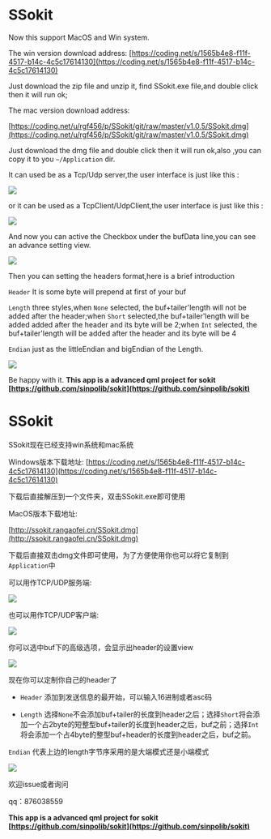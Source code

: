 # SSokit

Now this support MacOS and Win system.

The win version download address:
[https://coding.net/s/1565b4e8-f11f-4517-b14c-4c5c17614130](https://coding.net/s/1565b4e8-f11f-4517-b14c-4c5c17614130)

Just download the zip file and unzip it, find SSokit.exe file,and double click then it will run ok;

The mac version download address:

[https://coding.net/u/rgf456/p/SSokit/git/raw/master/v1.0.5/SSokit.dmg](https://coding.net/u/rgf456/p/SSokit/git/raw/master/v1.0.5/SSokit.dmg)

Just download the dmg file and double click then it will run ok,also ,you can copy it to you `~/Application` dir.

It can used be as a Tcp/Udp server,the user interface is just like this :

![](https://github.com/rangaofei/SSokit-qmake/blob/master/img/1_en.png)

or it can be used as a TcpClient/UdpClient,the user interface is just like this :

![](https://github.com/rangaofei/SSokit-qmake/blob/master/img/2_en.png)

And now you can active the Checkbox under the bufData line,you can see an advance setting view.

![](https://github.com/rangaofei/SSokit-qmake/blob/master/img/3_en.png)

Then you can setting the headers format,here is a brief introduction

`Header` It is some byte will prepend at first of your buf

`Length` three styles,when `None` selected, the buf+tailer'length will not be added after the header;when `Short` selected,the buf+tailer'length will be added added after the header and its byte will be 2;when `Int` selected, the buf+tailer'length will be added after the header and its byte will be 4

`Endian` just as the littleEndian and bigEndian of the Length.

![](https://github.com/rangaofei/SSokit-qmake/blob/master/img/4_en.png)

Be happy with it.
**This app is a advanced qml project for sokit
[https://github.com/sinpolib/sokit](https://github.com/sinpolib/sokit)**

# SSokit

SSokit现在已经支持win系统和mac系统

Windows版本下载地址:
[https://coding.net/s/1565b4e8-f11f-4517-b14c-4c5c17614130](https://coding.net/s/1565b4e8-f11f-4517-b14c-4c5c17614130)

下载后直接解压到一个文件夹，双击SSokit.exe即可使用

MacOS版本下载地址:

[http://ssokit.rangaofei.cn/SSokit.dmg](http://ssokit.rangaofei.cn/SSokit.dmg)

下载后直接双击dmg文件即可使用，为了方便使用你也可以将它复制到`Application`中

可以用作TCP/UDP服务端:

![](https://github.com/rangaofei/SSokit-qmake/blob/master/img/1_en.png)

也可以用作TCP/UDP客户端:

![](https://github.com/rangaofei/SSokit-qmake/blob/master/img/2_en.png)

你可以选中buf下的高级选项，会显示出header的设置view

![](https://github.com/rangaofei/SSokit-qmake/blob/master/img/3_en.png)

现在你可以定制你自己的header了

- `Header` 添加到发送信息的最开始，可以输入16进制或者asc码

- `Length` 选择`None`不会添加buf+tailer的长度到header之后；选择`Short`将会添加一个占2byte的短整型buf+tailer的长度到header之后，buf之前；选择`Int`将会添加一个占4byte的整型buf+header的长度到header之后，buf之前。

`Endian` 代表上边的length字节序采用的是大端模式还是小端模式

![](https://github.com/rangaofei/SSokit-qmake/blob/master/img/4_en.png)

欢迎issue或者询问

qq：876038559

**This app is a advanced qml project for sokit
[https://github.com/sinpolib/sokit](https://github.com/sinpolib/sokit)**

